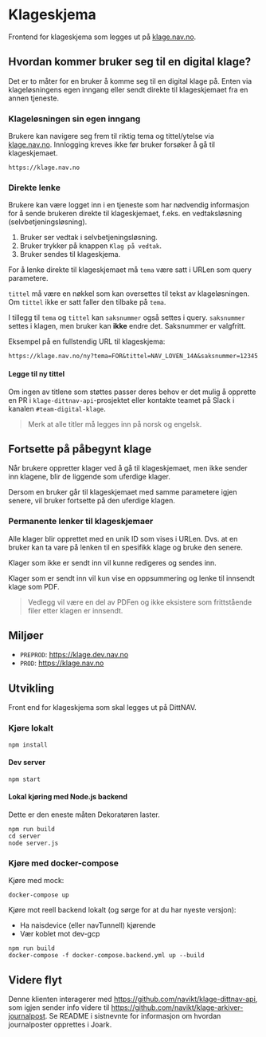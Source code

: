 # Klageskjema

Frontend for klageskjema som legges ut på [klage.nav.no](https://klage.nav.no).

## Hvordan kommer bruker seg til en digital klage?

Det er to måter for en bruker å komme seg til en digital klage på.
Enten via klageløsningens egen inngang eller sendt direkte til klageskjemaet fra en annen tjeneste.

### Klageløsningen sin egen inngang

Brukere kan navigere seg frem til riktig tema og tittel/ytelse via [klage.nav.no](https://klage.nav.no).
Innlogging kreves ikke før bruker forsøker å gå til klageskjemaet.

```
https://klage.nav.no
```

### Direkte lenke

Brukere kan være logget inn i en tjeneste som har nødvendig informasjon for å sende brukeren direkte til klageskjemaet, f.eks. en vedtaksløsning (selvbetjeningsløsning).

1. Bruker ser vedtak i selvbetjeningsløsning.
2. Bruker trykker på knappen `Klag på vedtak`.
3. Bruker sendes til klageskjema.

For å lenke direkte til klageskjemaet må `tema` være satt i URLen som query parametere.

`tittel` må være en nøkkel som kan oversettes til tekst av klageløsningen. Om `tittel` ikke er satt faller den tilbake på `tema`.

I tillegg til `tema` og `tittel` kan `saksnummer` også settes i query.
`saksnummer` settes i klagen, men bruker kan **ikke** endre det. Saksnummer er valgfritt.

Eksempel på en fullstendig URL til klageskjema:

```
https://klage.nav.no/ny?tema=FOR&tittel=NAV_LOVEN_14A&saksnummer=12345
```

#### Legge til ny tittel

Om ingen av titlene som støttes passer deres behov er det mulig å opprette en PR i `klage-dittnav-api`-prosjektet eller kontakte teamet på Slack i kanalen `#team-digital-klage`.

> Merk at alle titler må legges inn på norsk og engelsk.

## Fortsette på påbegynt klage

Når brukere oppretter klager ved å gå til klageskjemaet, men ikke sender inn klagene, blir de liggende som uferdige klager.

Dersom en bruker går til klageskjemaet med samme parametere igjen senere, vil bruker fortsette på den uferdige klagen.

### Permanente lenker til klageskjemaer

Alle klager blir opprettet med en unik ID som vises i URLen. Dvs. at en bruker kan ta vare på lenken til en spesifikk klage og bruke den senere.

Klager som ikke er sendt inn vil kunne redigeres og sendes inn.

Klager som er sendt inn vil kun vise en oppsummering og lenke til innsendt klage som PDF.

> Vedlegg vil være en del av PDFen og ikke eksistere som frittstående filer etter klagen er innsendt.

## Miljøer

-   `PREPROD`: https://klage.dev.nav.no
-   `PROD`: https://klage.nav.no

## Utvikling

Front end for klageskjema som skal legges ut på DittNAV.

### Kjøre lokalt

```
npm install
```

#### Dev server

```
npm start
```

#### Lokal kjøring med Node.js backend

Dette er den eneste måten Dekoratøren laster.

```
npm run build
cd server
node server.js
```

### Kjøre med docker-compose

Kjøre med mock:

```
docker-compose up
```

Kjøre mot reell backend lokalt (og sørge for at du har nyeste versjon):

-   Ha naisdevice (eller navTunnell) kjørende
-   Vær koblet mot dev-gcp

```
npm run build
docker-compose -f docker-compose.backend.yml up --build
```

## Videre flyt

Denne klienten interagerer med https://github.com/navikt/klage-dittnav-api, som igjen sender info videre til https://github.com/navikt/klage-arkiver-journalpost. Se README i sistnevnte for informasjon om hvordan journalposter opprettes i Joark.
